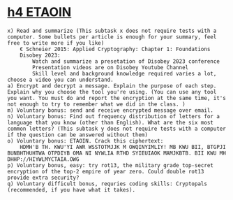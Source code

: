 # [h4 ETAOIN](https://terokarvinen.com/2024/information-security-2024-spring/#h4-etaoin)

    x) Read and summarize (This subtask x does not require tests with a computer. Some bullets per article is enough for your summary, feel free to write more if you like)
        € Schneier 2015: Applied Cryptography: Chapter 1: Foundations
        Disobey 2023:
            Watch and summarize a presetation of Disobey 2023 conference
            Presentation videos are on Disobey Youtube Channel
            Skill level and background knowledge required varies a lot, choose a video you can understand.
    a) Encrypt and decrypt a message. Explain the purpose of each step. Explain why you choose the tool you're using. (You can use any tool you want. You must do and report the encryption at the same time, it's not enough to try to remember what we did in the class. )
    m) Voluntary bonus: send and receive encrypted message over email.
    n) Voluntary bonus: Find out frequency distribution of letters for a language that you know (other than English). What are the six most common letters? (This subtask y does not require tests with a computer if the question can be answered without them)
    o) Voluntary bonus: ETAOIN. Crack this ciphertext:
        HDMH'B TH. KWU'YI AWR WSSTOTMJJK M OWQINYIMLIY! MB KWU BII, BTGPJI BUNBHTHUHTWA OTPDIYB OMA NI NYWLIA RTHD SYIEUIAOK MAMJKBTB. BII KWU MH DHHP://HIYWLMYCTAIA.OWG
    p) Voluntary bonus, easy: try rot13, the military grade top-secret encryption of the top-2 empire of year zero. Could double rot13 provide extra security?
    q) Voluntary difficult bonus, requries coding skills: Cryptopals (recommended, if you have what it takes).
